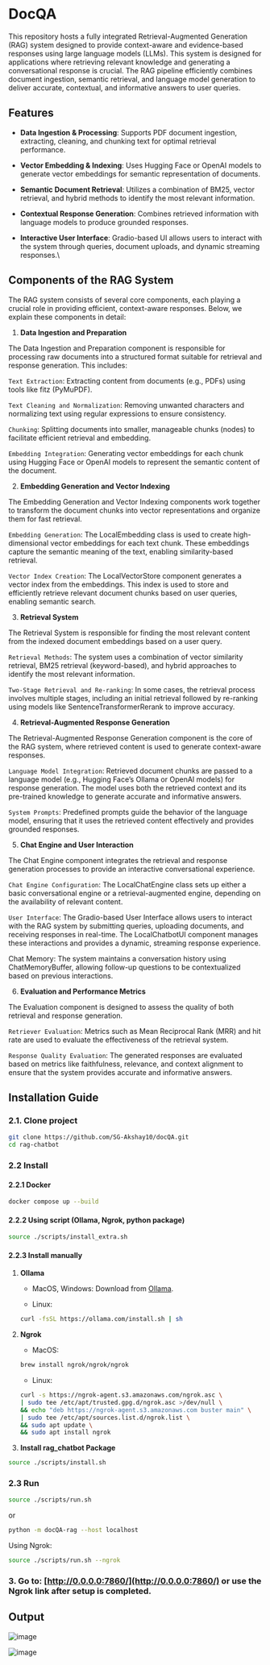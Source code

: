 # DocQA

This repository hosts a fully integrated Retrieval-Augmented Generation (RAG) system designed to provide context-aware and evidence-based responses using large language models (LLMs). This system is designed for applications where retrieving relevant knowledge and generating a conversational response is crucial. The RAG pipeline efficiently combines document ingestion, semantic retrieval, and language model generation to deliver accurate, contextual, and informative answers to user queries.

## Features

* **Data Ingestion & Processing**: Supports PDF document ingestion, extracting, cleaning, and chunking text for optimal retrieval performance.

* **Vector Embedding & Indexing**: Uses Hugging Face or OpenAI models to generate vector embeddings for semantic representation of documents.

* **Semantic Document Retrieval**: Utilizes a combination of BM25, vector retrieval, and hybrid methods to identify the most relevant information.

* **Contextual Response Generation**: Combines retrieved information with language models to produce grounded responses.

* **Interactive User Interface**: Gradio-based UI allows users to interact with the system through queries, document uploads, and dynamic streaming responses.\\

## Components of the RAG System

The RAG system consists of several core components, each playing a crucial role in providing efficient, context-aware responses. Below, we explain these components in detail:

1. **Data Ingestion and Preparation**

The Data Ingestion and Preparation component is responsible for processing raw documents into a structured format suitable for retrieval and response generation. This includes:

`Text Extraction`: Extracting content from documents (e.g., PDFs) using tools like fitz (PyMuPDF).

`Text Cleaning and Normalization`: Removing unwanted characters and normalizing text using regular expressions to ensure consistency.

`Chunking`: Splitting documents into smaller, manageable chunks (nodes) to facilitate efficient retrieval and embedding.

`Embedding Integration`: Generating vector embeddings for each chunk using Hugging Face or OpenAI models to represent the semantic content of the document.

2. **Embedding Generation and Vector Indexing**

The Embedding Generation and Vector Indexing components work together to transform the document chunks into vector representations and organize them for fast retrieval.

`Embedding Generation`: The LocalEmbedding class is used to create high-dimensional vector embeddings for each text chunk. These embeddings capture the semantic meaning of the text, enabling similarity-based retrieval.

`Vector Index Creation`: The LocalVectorStore component generates a vector index from the embeddings. This index is used to store and efficiently retrieve relevant document chunks based on user queries, enabling semantic search.

3. **Retrieval System**

The Retrieval System is responsible for finding the most relevant content from the indexed document embeddings based on a user query.

`Retrieval Methods`: The system uses a combination of vector similarity retrieval, BM25 retrieval (keyword-based), and hybrid approaches to identify the most relevant information.

`Two-Stage Retrieval and Re-ranking`: In some cases, the retrieval process involves multiple stages, including an initial retrieval followed by re-ranking using models like SentenceTransformerRerank to improve accuracy.

4. **Retrieval-Augmented Response Generation**

The Retrieval-Augmented Response Generation component is the core of the RAG system, where retrieved content is used to generate context-aware responses.

`Language Model Integration`: Retrieved document chunks are passed to a language model (e.g., Hugging Face’s Ollama or OpenAI models) for response generation. The model uses both the retrieved context and its pre-trained knowledge to generate accurate and informative answers.

`System Prompts`: Predefined prompts guide the behavior of the language model, ensuring that it uses the retrieved content effectively and provides grounded responses.

5. **Chat Engine and User Interaction**

The Chat Engine component integrates the retrieval and response generation processes to provide an interactive conversational experience.

`Chat Engine Configuration`: The LocalChatEngine class sets up either a basic conversational engine or a retrieval-augmented engine, depending on the availability of relevant content.

`User Interface`: The Gradio-based User Interface allows users to interact with the RAG system by submitting queries, uploading documents, and receiving responses in real-time. The LocalChatbotUI component manages these interactions and provides a dynamic, streaming response experience.

Chat Memory: The system maintains a conversation history using ChatMemoryBuffer, allowing follow-up questions to be contextualized based on previous interactions.

6. **Evaluation and Performance Metrics**

The Evaluation component is designed to assess the quality of both retrieval and response generation.

`Retriever Evaluation`: Metrics such as Mean Reciprocal Rank (MRR) and hit rate are used to evaluate the effectiveness of the retrieval system.

`Response Quality Evaluation`: The generated responses are evaluated based on metrics like faithfulness, relevance, and context alignment to ensure that the system provides accurate and informative answers.

## Installation Guide 


### 2.1. Clone project

```bash
git clone https://github.com/SG-Akshay10/docQA.git
cd rag-chatbot
```

### 2.2 Install

#### 2.2.1 Docker

```bash
docker compose up --build
```

#### 2.2.2 Using script (Ollama, Ngrok, python package)

```bash
source ./scripts/install_extra.sh
```

#### 2.2.3 Install manually

1. **Ollama**

   - MacOS, Windows: Download from [Ollama](https://ollama.com/).
   
   - Linux:
   
   ```bash
   curl -fsSL https://ollama.com/install.sh | sh
   ```

2. **Ngrok**

   - MacOS:
   
   ```bash
   brew install ngrok/ngrok/ngrok
   ```

   - Linux:
   
   ```bash
   curl -s https://ngrok-agent.s3.amazonaws.com/ngrok.asc \
   | sudo tee /etc/apt/trusted.gpg.d/ngrok.asc >/dev/null \
   && echo "deb https://ngrok-agent.s3.amazonaws.com buster main" \
   | sudo tee /etc/apt/sources.list.d/ngrok.list \
   && sudo apt update \
   && sudo apt install ngrok
   ```

3. **Install rag_chatbot Package**

```bash
source ./scripts/install.sh
```

### 2.3 Run

```bash
source ./scripts/run.sh
```

or

```bash
python -m docQA-rag --host localhost
```

   Using Ngrok:

```bash
source ./scripts/run.sh --ngrok
```

### 3. Go to: [http://0.0.0.0:7860/](http://0.0.0.0:7860/) or use the Ngrok link after setup is completed.

## Output 

![image](https://github.com/user-attachments/assets/8514baeb-a0c2-4cf8-893d-3c832586e576)

![image](https://github.com/user-attachments/assets/a3d9178c-8673-4a79-81ee-d62515bd526e)


